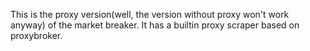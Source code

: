 This is the proxy version(well, the version without proxy won't work anyway) of the market breaker. It has a builtin proxy scraper based on proxybroker.
